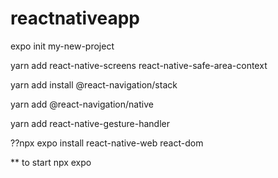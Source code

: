 # reactnativeapp

expo init my-new-project

yarn add react-native-screens react-native-safe-area-context

yarn add install @react-navigation/stack

yarn add @react-navigation/native

yarn add react-native-gesture-handler

??npx expo install react-native-web react-dom 

** to start npx expo